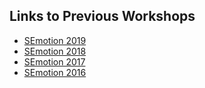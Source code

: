 <!-- -*- mode: Markdown; fill-column: 80; indent-tabs-mode: nil; -*- -->

## Links to Previous Workshops

* [SEmotion 2019](https://semotion.github.io/2019)
* [SEmotion 2018](http://collab.di.uniba.it/semotion/)
* [SEmotion 2017](http://collab.di.uniba.it/semotion17/)
* [SEmotion 2016](http://collab.di.uniba.it/semotion16/)

